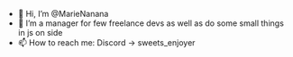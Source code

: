- 👋 Hi, I’m @MarieNanana
- 👀 I’m a manager for few freelance devs as well as do some small things in js on side
- 📫 How to reach me: Discord → sweets_enjoyer
